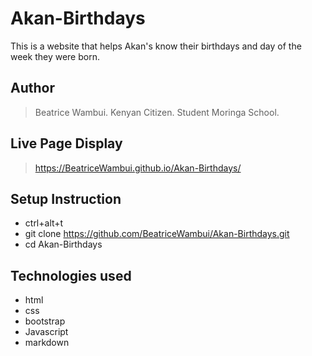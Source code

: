# Akan-Birthdays
This is a website that helps Akan's know their birthdays and day of the week they were born.

## Author
>Beatrice Wambui.
>Kenyan Citizen.
>Student Moringa School.

## Live Page Display
> https://BeatriceWambui.github.io/Akan-Birthdays/

## Setup Instruction
* ctrl+alt+t
* git clone https://github.com/BeatriceWambui/Akan-Birthdays.git
* cd Akan-Birthdays

## Technologies used
* html
* css
* bootstrap
* Javascript
* markdown
